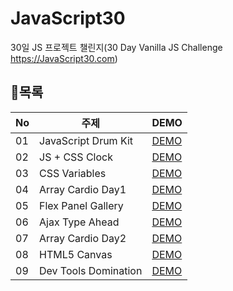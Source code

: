 # JavaScript30

30일 JS 프로젝트 챌린지(30 Day Vanilla JS Challenge https://JavaScript30.com)

## 📃목록

| No  | 주제                 | DEMO                                                                              |
| --- | -------------------- | --------------------------------------------------------------------------------- |
| 01  | JavaScript Drum Kit  | [DEMO](https://sewonkimm.github.io/JavaScript30/01-JavaScriptDrumKit/index.html)  |
| 02  | JS + CSS Clock       | [DEMO](https://sewonkimm.github.io/JavaScript30/02-JSandCSSClock/index.html)      |
| 03  | CSS Variables        | [DEMO](https://sewonkimm.github.io/JavaScript30/03-CSSVariables/index.html)       |
| 04  | Array Cardio Day1    | [DEMO](https://sewonkimm.github.io/JavaScript30/04-ArrayCardioDay1/index.html)    |
| 05  | Flex Panel Gallery   | [DEMO](https://sewonkimm.github.io/JavaScript30/05-FlexPanelGallery/index.html)   |
| 06  | Ajax Type Ahead      | [DEMO](https://sewonkimm.github.io/JavaScript30/06-AjaxTypeAhead/index.html)      |
| 07  | Array Cardio Day2    | [DEMO](https://sewonkimm.github.io/JavaScript30/07-ArrayCardioDay2/index.html)    |
| 08  | HTML5 Canvas         | [DEMO](https://sewonkimm.github.io/JavaScript30/08-HTML5Canvas/index.html)        |
| 09  | Dev Tools Domination | [DEMO](https://sewonkimm.github.io/JavaScript30/09-DevToolsDomination/index.html) |
